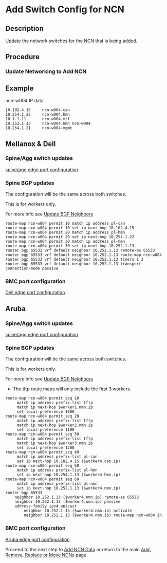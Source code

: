 # Add Switch Config for NCN

## Description

Update the network switches for the NCN that is being added.

## Procedure

### Update Networking to Add NCN

## Example

ncn-w004 IP data

```text
10.102.4.15     ncn-w004.can
10.254.1.22     ncn-w004.hmn
10.1.1.11       ncn-w004.mtl
10.252.1.13     ncn-w004.nmn ncn-w004
10.254.1.21     ncn-w004-mgmt
```

## Mellanox & Dell

### Spine/Agg switch updates

[spine/agg edge port configuration](../../../install/configure_mellanox_spine_switch.md#Configure-MLAG)

### Spine BGP updates

The configuration will be the same across both switches.

This is for workers only.

For more info see [Update BGP Neighbors](../../network/metallb_bgp/Update_BGP_Neighbors.md)

```text
route-map ncn-w004 permit 10 match ip address pl-can
route-map ncn-w004 permit 10 set ip next-hop 10.102.4.15 
route-map ncn-w004 permit 20 match ip address pl-hmn
route-map ncn-w004 permit 20 set ip next-hop 10.254.1.22  
route-map ncn-w004 permit 30 match ip address pl-nmn
route-map ncn-w004 permit 30 set ip next-hop 10.252.1.13 
router bgp 65533 vrf default neighbor 10.252.1.13 remote-as 65533
router bgp 65533 vrf default neighbor 10.252.1.13 route-map ncn-w004
router bgp 65533 vrf default neighbor 10.252.1.13 timers 1 3
router bgp 65533 vrf default neighbor 10.252.1.13 transport connection-mode passive
```

### BMC port configuration

[Dell edge port configuration](../../../install/configure_dell_leaf_switch.md#Configure-Edge-Port)

## Aruba

### Spine/Agg switch updates

[spine/agg edge port configuration](../../../install/configure_aruba_spine_switch.md#Configure-Edge-Port)

### Spine BGP updates

The configuration will be the same across both switches.

This is for workers only.

For more info see [Update BGP Neighbors](../../network/metallb_bgp/Update_BGP_Neighbors.md)

- The tftp route maps will only include the first 3 workers.

```
route-map ncn-w004 permit seq 10
     match ip address prefix-list tftp
     match ip next-hop $worker1.nmn.ip
     set local-preference 1000
route-map ncn-w004 permit seq 20
     match ip address prefix-list tftp
     match ip next-hop $worker2.nmn.ip
     set local-preference 1100
route-map ncn-w004 permit seq 30
     match ip address prefix-list tftp
     match ip next-hop $worker3.nmn.ip
     set local-preference 1200
route-map ncn-w004 permit seq 40
     match ip address prefix-list pl-can
     set ip next-hop 10.102.4.15 ($worker4.can.ip)
route-map ncn-w004 permit seq 50
     match ip address prefix-list pl-hmn
     set ip next-hop 10.254.1.13 ($worker4.hmn.ip)
route-map ncn-w004 permit seq 60
     match ip address prefix-list pl-nmn
     set ip next-hop 10.252.1.13 ($worker4.nmn.ip)
router bgp 65533
    neighbor 10.252.1.13 ($worker4.nmn.ip) remote-as 65533
    neighbor 10.252.1.13 ($worker4.nmn.ip) passive
    address-family ipv4 unicast
        neighbor 10.252.1.13 ($worker4.nmn.ip) activate
        neighbor 10.252.1.13 ($worker4.nmn.ip) route-map ncn-w004 in
```

### BMC port configuration

[Aruba edge port configuration](../../../install/configure_aruba_leaf_switch.md#Configure-Edge-Port)

Proceed to the next step to [Add NCN Data](Add_NCN_Data.md) or return to the main [Add, Remove, Replace or Move NCNs](Add_Remove_Replace_NCNs.md) page.
